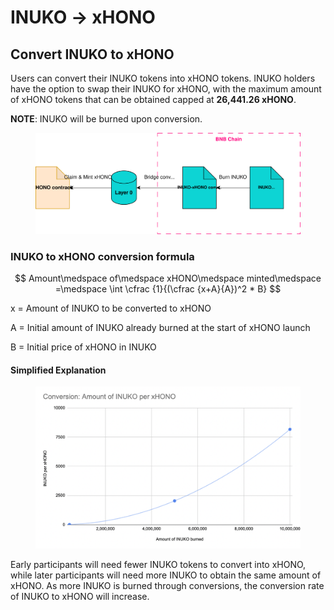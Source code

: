# INUKO -> xHONO

## **Convert INUKO to xHONO**

Users can convert their INUKO tokens into xHONO tokens. INUKO holders have the option to swap their INUKO for xHONO, with the maximum amount of xHONO tokens that can be obtained capped at **26,441.26 xHONO**.

**NOTE**: INUKO will be burned upon conversion.

<figure><img src="../../.gitbook/assets/HONO_flow-INUKO to xHONO.svg" alt=""><figcaption></figcaption></figure>

### INUKO to xHONO conversion formula

$$
Amount\medspace of\medspace xHONO\medspace minted\medspace =\medspace \int \cfrac {1}{(\cfrac {x+A}{A})^2 * B}
$$

x = Amount of INUKO to be converted to xHONO

A = Initial amount of INUKO already burned at the start of xHONO launch

B = Initial price of xHONO in INUKO

#### **Simplified Explanation**

<figure><img src="../../.gitbook/assets/image (1).png" alt=""><figcaption></figcaption></figure>

Early participants will need fewer INUKO tokens to convert into xHONO, while later participants will need more INUKO to obtain the same amount of xHONO. As more INUKO is burned through conversions, the conversion rate of INUKO to xHONO will increase.
